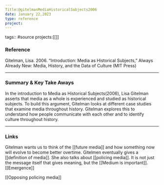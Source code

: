 ```yaml
---
Title:@gitelmanMediaHistoricalSubjects2006
date: January 22,2023
type: reference
project:
---
```


tags:: #source
projects:[[]]

### Reference 

Gitelman, Lisa. 2006. “Introduction: Media as Historical Subjects,” Always Already New: Media, History, and the Data of Culture (MIT Press)

---

### Summary & Key Take Aways

In the introduction to Media as Historical Subjects(2006), Lisa Gitelman asserts that media as a whole is experienced and studied as historical subjects. To build this argument, Gitelman looks at different case studies that examine media throughout history. Gitelman explores this to understand how people communicate with each other and to identify culture throughout history.


--- 

### Links
Gitelman wants us to think of the [[future media]] and how something now will evolve to become better overtime.
Gitelmen eventually gives a [[definition of media]].
She also talks about [[policing media]].
It is not just the message itself that gives meaning, but the [[Medium is important]].
[[Emergence]]

[[Opposing policing media]]
